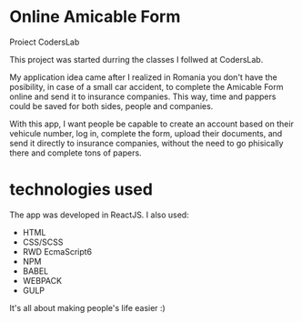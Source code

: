 # Online Amicable Form
Proiect CodersLab

This project was started durring the classes I follwed at CodersLab. 

My application idea came after I realized in Romania you don't have the posibility, in case of a small car accident, to complete the Amicable Form online and send it to insurance companies. This way, time and pappers could be saved for both sides, people and companies.

With this app, I want people be capable to create an account based on their vehicule number, log in, complete the form, upload their documents, and send it directly to insurance companies, without the need to go phisically there and complete tons of papers. 

# technologies used

The app was developed in ReactJS. 
I also used:
- HTML 
- CSS/SCSS 
- RWD EcmaScript6
- NPM 
- BABEL 
- WEBPACK 
- GULP

It's all about making people's life easier :)
